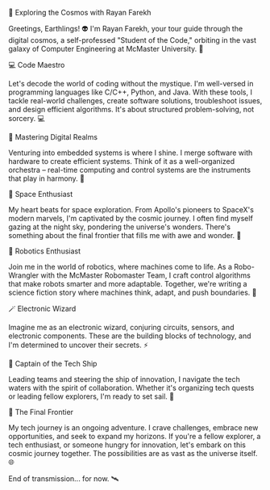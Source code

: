 🚀 Exploring the Cosmos with Rayan Farekh

Greetings, Earthlings! 👽 I'm Rayan Farekh, your tour guide through the digital cosmos, a self-professed "Student of the Code," orbiting in the vast galaxy of Computer Engineering at McMaster University. 🌌

💻 Code Maestro

Let's decode the world of coding without the mystique. I'm well-versed in programming languages like C/C++, Python, and Java. With these tools, I tackle real-world challenges, create software solutions, troubleshoot issues, and design efficient algorithms. It's about structured problem-solving, not sorcery. 💻

🔌 Mastering Digital Realms

Venturing into embedded systems is where I shine. I merge software with hardware to create efficient systems. Think of it as a well-organized orchestra – real-time computing and control systems are the instruments that play in harmony. 🔮

🚀 Space Enthusiast

My heart beats for space exploration. From Apollo's pioneers to SpaceX's modern marvels, I'm captivated by the cosmic journey. I often find myself gazing at the night sky, pondering the universe's wonders. There's something about the final frontier that fills me with awe and wonder. 🚀

🤖 Robotics Enthusiast

Join me in the world of robotics, where machines come to life. As a Robo-Wrangler with the McMaster Robomaster Team, I craft control algorithms that make robots smarter and more adaptable. Together, we're writing a science fiction story where machines think, adapt, and push boundaries. 🤖

🪄 Electronic Wizard

Imagine me as an electronic wizard, conjuring circuits, sensors, and electronic components. These are the building blocks of technology, and I'm determined to uncover their secrets. ⚡

👑 Captain of the Tech Ship

Leading teams and steering the ship of innovation, I navigate the tech waters with the spirit of collaboration. Whether it's organizing tech quests or leading fellow explorers, I'm ready to set sail. 🚢

🌌 The Final Frontier

My tech journey is an ongoing adventure. I crave challenges, embrace new opportunities, and seek to expand my horizons. If you're a fellow explorer, a tech enthusiast, or someone hungry for innovation, let's embark on this cosmic journey together. The possibilities are as vast as the universe itself. 🌐

End of transmission... for now. 🛰️
